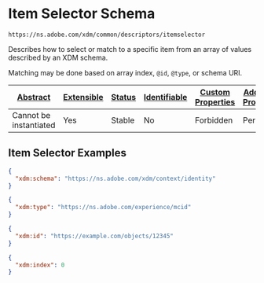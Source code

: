 
# Item Selector Schema

```
https://ns.adobe.com/xdm/common/descriptors/itemselector
```

Describes how to select or match to a specific item from an array of values described by an XDM schema.

Matching may be done based on array index, `@id`, `@type`, or schema URI.


| [Abstract](../../abstract.md) | [Extensible](../../extensions.md) | [Status](../../status.md) | [Identifiable](../../id.md) | [Custom Properties](../../extensions.md) | [Additional Properties](../../extensions.md) | Defined In |
|-------------------------------|-----------------------------------|---------------------------|-----------------------------|------------------------------------------|----------------------------------------------|------------|
| Cannot be instantiated | Yes | Stable | No | Forbidden | Permitted | [descriptors/itemselector.schema.json](descriptors/itemselector.schema.json) |

## Item Selector Examples

```json
{
  "xdm:schema": "https://ns.adobe.com/xdm/context/identity"
}
```

```json
{
  "xdm:type": "https://ns.adobe.com/experience/mcid"
}
```

```json
{
  "xdm:id": "https://example.com/objects/12345"
}
```

```json
{
  "xdm:index": 0
}
```

